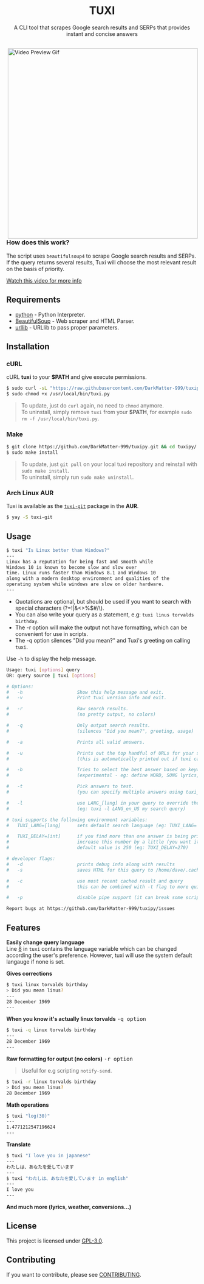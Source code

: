 <h1 align="center">TUXI</h1>
<p align="center">A CLI tool that scrapes Google search results and SERPs that provides instant and concise answers</p>

##  

<img src="https://i.ibb.co/sCwYpZ8/general.gif" alt="Video Preview Gif" align="right" width="500px"/>

### How does this work?

The script uses `beautifulsoup4` to scrape Google search results and SERPs.
If the query returns several results, Tuxi will choose the most 
relevant result on the basis of priority.


[Watch this video for more info](https://youtu.be/EtwWvMa8muU)
<!-- > Also checkout BugsWriter's YouTube channel for more scripts like this. -->

## Requirements

* [python](https://www.python.org/) - Python Interpreter.
* [BeautifulSoup](https://www.crummy.com/software/BeautifulSoup/) - Web scraper and HTML Parser.
* [urllib](https://github.com/urllib3/urllib3) - URLlib to pass proper parameters.

## Installation

### cURL
cURL **tuxi** to your **$PATH** and give execute permissions.

```sh
$ sudo curl -sL "https://raw.githubusercontent.com/DarkMatter-999/tuxipy/main/tuxi.py" -o /usr/local/bin/tuxi.py
$ sudo chmod +x /usr/local/bin/tuxi.py
```
> To update, just do `curl` again, no need to `chmod` anymore.  
> To uninstall, simply remove `tuxi` from your **$PATH**, for example `sudo rm -f /usr/local/bin/tuxi.py`.

### Make
```sh
$ git clone https://github.com/DarkMatter-999/tuxipy.git && cd tuxipy/
$ sudo make install
```
> To update, just `git pull` on your local tuxi repository and reinstall with `sudo make install`.  
> To uninstall, simply run `sudo make uninstall`.

### Arch Linux AUR
Tuxi is available as the [`tuxi-git`](https://aur.archlinux.org/packages/tuxi-git/) package in the **AUR**.
```sh
$ yay -S tuxi-git
```

## Usage

```sh
$ tuxi "Is Linux better than Windows?"
---
Linux has a reputation for being fast and smooth while
Windows 10 is known to become slow and slow over
time. Linux runs faster than Windows 8.1 and Windows 10
along with a modern desktop environment and qualities of the
operating system while windows are slow on older hardware.
---
```
* Quotations are optional, but should be used if you want to search with special characters (?=!|&<>%$#/\\).
* You can also write your query as a statement, e.g: `tuxi linus torvalds birthday`.
* The -r option will make the output not have formatting, which can be convenient for use in scripts.
* The -q option silences "Did you mean?" and Tuxi's greeting on calling `tuxi`.

Use `-h` to display the help message.

```sh
Usage: tuxi [options] query
OR: query source | tuxi [options]

# Options:
#   -h                    Show this help message and exit.
#   -v                    Print tuxi version info and exit.

#   -r                    Raw search results.
#                         (no pretty output, no colors)

#   -q                    Only output search results.
#                         (silences "Did you mean?", greeting, usage)

#   -a                    Prints all valid answers.

#   -u                    Prints out the top handful of URLs for your search query
#                         (this is automatically printed out if tuxi can't find you an answer)

#   -b                    Tries to select the best answer based on keywords at the start and end of your query.
#                         (experimental - eg: define WORD, SONG lyrics, PERSON quotes, weather CITY, FILM cast)

#   -t                    Pick answers to test.
#                         (you can specify multiple answers using tuxi_NAME in your query)

#   -l                    use LANG_[lang] in your query to override the language used
#                         (eg: tuxi -l LANG_en_US my search query)

# tuxi supports the following environment variables:
#   TUXI_LANG=[lang]      sets default search language (eg: TUXI_LANG='en_US')

#   TUXI_DELAY=[int]      if you find more than one answer is being printed (and you're not using -a)
#                         increase this number by a little (you want it to be as low as possible)
#                         default value is 250 (eg: TUXI_DELAY=270)

# developer flags:
#   -d                    prints debug info along with results
#   -s                    saves HTML for this query to /home/dave/.cache/tuxi/[date]-[query].html

#   -c                    use most recent cached result and query
#                         this can be combined with -t flag to more quickly test for different answers

#   -p                    disable pipe support (it can break some scripts including our own test script)

Report bugs at https://github.com/DarkMatter-999/tuxipy/issues
```

## Features

**Easily change query language**  
Line [8](./tuxi#L8) in `tuxi` contains the language variable which can be changed according the user's preference. However, tuxi will use the system default langauge if none is set.

**Gives corrections**
```sh
$ tuxi linux torvalds birthday
> Did you mean linus?
---
28 December 1969
---
```

**When you know it's actually linux torvalds** <kbd>-q option</kbd>
```sh
$ tuxi -q linux torvalds birthday
---
28 December 1969
---
```

**Raw formatting for output (no colors)** <kbd>-r option</kbd>
> Useful for e.g scripting `notify-send`.
```sh
$ tuxi -r linux torvalds birthday
> Did you mean linus?
28 December 1969
```

**Math operations**
```sh
$ tuxi "log(30)"
---
1.4771212547196624
---
```

**Translate**
```sh
$ tuxi "I love you in japanese"
---
わたしは、あなたを愛しています
---
$ tuxi "わたしは、あなたを愛しています in english"
---
I love you
---
```

**And much more (lyrics, weather, conversions...)**

## License

This project is licensed under [GPL-3.0](./LICENSE).

## Contributing

If you want to contribute, please see [CONTRIBUTING](./.github/ISSUE_TEMPLATE/CONTRIBUTING.md).
